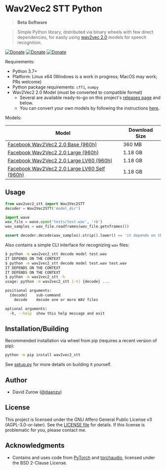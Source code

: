 # Wav2Vec2 STT Python

> **Beta Software**

> Simple Python library, distributed via binary wheels with few direct dependencies, for easily using [wav2vec 2.0](https://github.com/pytorch/fairseq/blob/master/examples/wav2vec/README.md) models for speech recognition.

[![Donate](https://img.shields.io/badge/donate-GitHub-pink.svg)](https://github.com/sponsors/daanzu)
[![Donate](https://img.shields.io/badge/donate-Patreon-orange.svg)](https://www.patreon.com/daanzu)
[![Donate](https://img.shields.io/badge/donate-PayPal-green.svg)](https://paypal.me/daanzu)

Requirements:
* Python 3.7+
* Platform: Linux x64 (Windows is a work in progress; MacOS may work; PRs welcome)
* Python package requirements: `cffi`, `numpy`
* Wav2Vec2 2.0 Model (must be converted to compatible format)
    * Several are available ready-to-go on this project's [releases page](https://github.com/daanzu/wav2vec2_stt_python/releases) and below.
    * You can convert your own models by following the instructions [here](https://github.com/pytorch/audio/blob/master/examples/libtorchaudio/speech_recognition/README.md).

Models:

| Model | Download Size |
|--------|--------|
| [Facebook Wav2Vec2 2.0 Base (960h)](https://github.com/daanzu/wav2vec2_stt_python/releases/download/models/facebook_wav2vec2-base-960h.zip) | 360 MB |
| [Facebook Wav2Vec2 2.0 Large (960h)](https://github.com/daanzu/wav2vec2_stt_python/releases/download/models/facebook_wav2vec2-large-960h.zip) | 1.18 GB |
| [Facebook Wav2Vec2 2.0 Large LV60 (960h)](https://github.com/daanzu/wav2vec2_stt_python/releases/download/models/facebook_wav2vec2-large-960h-lv60.zip) | 1.18 GB |
| [Facebook Wav2Vec2 2.0 Large LV60 Self (960h)](https://github.com/daanzu/wav2vec2_stt_python/releases/download/models/facebook_wav2vec2-large-960h-lv60-self.zip) | 1.18 GB |

## Usage

```python
from wav2vec2_stt import Wav2Vec2STT
decoder = Wav2Vec2STT('model_dir')

import wave
wav_file = wave.open('tests/test.wav', 'rb')
wav_samples = wav_file.readframes(wav_file.getnframes())

assert decoder.decode(wav_samples).strip().lower() == 'it depends on the context'
```

Also contains a simple CLI interface for recognizing `wav` files:

```bash
$ python -m wav2vec2_stt decode model test.wav
IT DEPENDS ON THE CONTEXT
$ python -m wav2vec2_stt decode model test.wav test.wav
IT DEPENDS ON THE CONTEXT
IT DEPENDS ON THE CONTEXT
$ python -m wav2vec2_stt -h
usage: python -m wav2vec2_stt [-h] {decode} ...

positional arguments:
  {decode}    sub-command
    decode    decode one or more WAV files

optional arguments:
  -h, --help  show this help message and exit
```

## Installation/Building

Recommended installation via wheel from pip (requires a recent version of pip):

```bash
python -m pip install wav2vec2_stt
```

See [setup.py](setup.py) for more details on building it yourself.

## Author

* David Zurow ([@daanzu](https://github.com/daanzu))

## License

This project is licensed under the GNU Affero General Public License v3 (AGPL-3.0-or-later). See the [LICENSE file](LICENSE) for details. If this license is problematic for you, please contact me.

## Acknowledgments

* Contains and uses code from [PyTorch](https://github.com/pytorch/pytorch) and [torchaudio](https://github.com/pytorch/audio), licensed under the BSD 2-Clause License.
